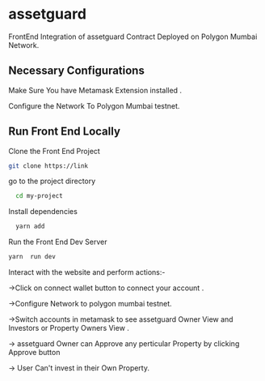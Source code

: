 # assetguard

FrontEnd Integration of assetguard Contract Deployed on Polygon Mumbai Network.

## Necessary Configurations

Make Sure You have Metamask Extension installed .

Configure the Network To Polygon Mumbai testnet.

## Run Front End Locally

Clone the Front End Project

```bash
git clone https://link
```

go to the project directory

```bash
  cd my-project
```

Install dependencies

```bash
  yarn add
```

Run the Front End Dev Server

```bash
yarn  run dev
```

Interact with the website and perform actions:-

->Click on connect wallet button to connect your account .

->Configure Network to polygon mumbai testnet.

->Switch accounts in metamask to see assetguard Owner View and Investors or Property Owners View .

-> assetguard Owner can Approve any perticular Property by clicking Approve button

-> User Can't invest in their Own Property.
